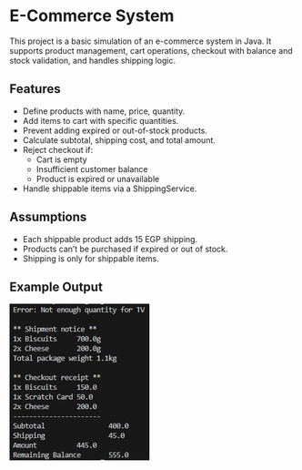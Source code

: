 # E-Commerce System 

This project is a basic simulation of an e-commerce system in Java. It supports product management, cart operations, checkout with balance and stock validation, and handles shipping logic.

## Features
- Define products with name, price, quantity.
- Add items to cart with specific quantities.
- Prevent adding expired or out-of-stock products.
- Calculate subtotal, shipping cost, and total amount.
- Reject checkout if:
  - Cart is empty
  - Insufficient customer balance
  - Product is expired or unavailable
- Handle shippable items via a ShippingService.

## Assumptions
- Each shippable product adds 15 EGP shipping.
- Products can’t be purchased if expired or out of stock.
- Shipping is only for shippable items.

## Example Output
![Output](output.jpg)

